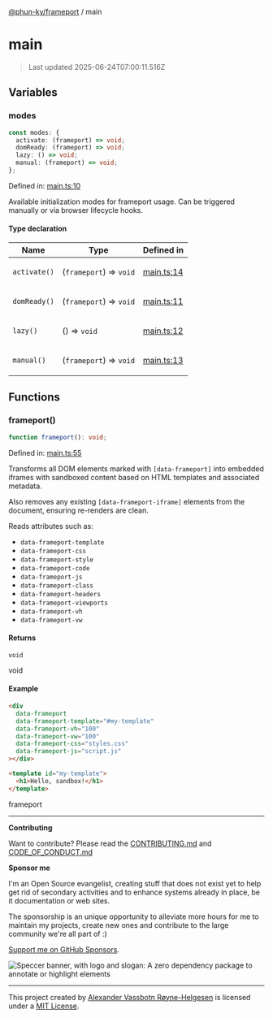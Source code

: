 [@phun-ky/frameport](README.md) / main

# main

> Last updated 2025-06-24T07:00:11.516Z

## Variables

### modes

```ts
const modes: {
  activate: (frameport) => void;
  domReady: (frameport) => void;
  lazy: () => void;
  manual: (frameport) => void;
};
```

Defined in: [main.ts:10](https://github.com/phun-ky/frameport/blob/main/src/main.ts#L10)

Available initialization modes for frameport usage.
Can be triggered manually or via browser lifecycle hooks.

#### Type declaration

<table>
<thead>
<tr>
<th>Name</th>
<th>Type</th>
<th>Defined in</th>
</tr>
</thead>
<tbody>
<tr>
<td>

<a id="activate"></a> `activate()`

</td>
<td>

(`frameport`) => `void`

</td>
<td>

[main.ts:14](https://github.com/phun-ky/frameport/blob/main/src/main.ts#L14)

</td>
</tr>
<tr>
<td>

<a id="domready"></a> `domReady()`

</td>
<td>

(`frameport`) => `void`

</td>
<td>

[main.ts:11](https://github.com/phun-ky/frameport/blob/main/src/main.ts#L11)

</td>
</tr>
<tr>
<td>

<a id="lazy"></a> `lazy()`

</td>
<td>

() => `void`

</td>
<td>

[main.ts:12](https://github.com/phun-ky/frameport/blob/main/src/main.ts#L12)

</td>
</tr>
<tr>
<td>

<a id="manual"></a> `manual()`

</td>
<td>

(`frameport`) => `void`

</td>
<td>

[main.ts:13](https://github.com/phun-ky/frameport/blob/main/src/main.ts#L13)

</td>
</tr>
</tbody>
</table>

## Functions

### frameport()

```ts
function frameport(): void;
```

Defined in: [main.ts:55](https://github.com/phun-ky/frameport/blob/main/src/main.ts#L55)

Transforms all DOM elements marked with `[data-frameport]` into embedded iframes
with sandboxed content based on HTML templates and associated metadata.

Also removes any existing `[data-frameport-iframe]` elements from the document,
ensuring re-renders are clean.

Reads attributes such as:

- `data-frameport-template`
- `data-frameport-css`
- `data-frameport-style`
- `data-frameport-code`
- `data-frameport-js`
- `data-frameport-class`
- `data-frameport-headers`
- `data-frameport-viewports`
- `data-frameport-vh`
- `data-frameport-vw`

#### Returns

`void`

void

#### Example

```html
<div
  data-frameport
  data-frameport-template="#my-template"
  data-frameport-vh="100"
  data-frameport-vw="100"
  data-frameport-css="styles.css"
  data-frameport-js="script.js"
></div>

<template id="my-template">
  <h1>Hello, sandbox!</h1>
</template>
```

frameport

---

**Contributing**

Want to contribute? Please read the [CONTRIBUTING.md](https://github.com/phun-ky/frameport/blob/main/CONTRIBUTING.md) and [CODE_OF_CONDUCT.md](https://github.com/phun-ky/frameport/blob/main/CODE_OF_CONDUCT.md)

**Sponsor me**

I'm an Open Source evangelist, creating stuff that does not exist yet to help get rid of secondary activities and to enhance systems already in place, be it documentation or web sites.

The sponsorship is an unique opportunity to alleviate more hours for me to maintain my projects, create new ones and contribute to the large community we're all part of :)

[Support me on GitHub Sponsors](https://github.com/sponsors/phun-ky).

![Speccer banner, with logo and slogan: A zero dependency package to annotate or highlight elements](https://github.com/phun-ky/frameport/blob/main/public/frameport-banner.png?raw=true)

---

This project created by [Alexander Vassbotn Røyne-Helgesen](http://phun-ky.net) is licensed under a [MIT License](https://choosealicense.com/licenses/mit/).

